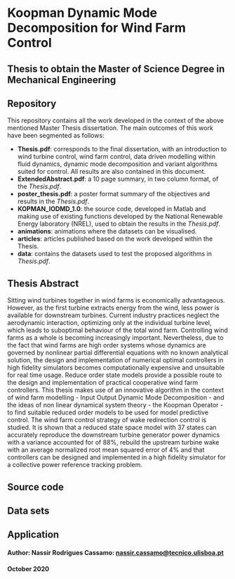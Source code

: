 # Koopman Dynamic Mode Decomposition for Wind Farm Control

## Thesis to obtain the Master of Science Degree in Mechanical Engineering

## Repository
This repository contains all the work developed in the context of the above mentioned Master Thesis dissertation. The main outcomes of this work have been segmented as follows:
* **Thesis.pdf**: corresponds to the final dissertation, with an introduction to wind turbine control, wind farm control, data driven modelling within fluid dynamics, dynamic mode decomposition and variant algorithms suited for control. All results are also contained in this document.
* **ExtendedAbstract.pdf**: a 10 page summary, in two column format, of the *Thesis.pdf*.
* **poster_thesis.pdf**: a poster format summary of the objectives and results in the *Thesis.pdf*.
* **KOPMAN_IODMD_1.0**: the source code, developed in Matlab and making use of existing functions developed by the National Renewable Energy laboratory (NREL), used to obtain the results in the *Thesis.pdf*.
* **animations**: animations where the datasets can be visualised.
* **articles**: articles published based on the work developed within the Thesis.
* **data**: contains the datasets used to test the proposed algorithms in *Thesis.pdf*.

## Thesis Abstract
Sitting wind turbines together in wind farms is economically advantageous. However, as the first turbine extracts energy from the wind, less power is available for downstream turbines. Current industry practices neglect the aerodynamic interaction, optimizing only at the individual turbine level, which leads to suboptimal behaviour of the total wind farm. Controlling wind farms as a whole is becoming increasingly important. Nevertheless, due to the fact that wind farms are high order systems whose dynamics are governed by nonlinear partial differential equations with no known analytical solution, the design and implementation of numerical optimal controllers in high fidelity simulators becomes computationally expensive and unsuitable for real time usage. Reduce order state models provide a possible route to the design and implementation of practical cooperative wind farm controllers. This thesis makes use of an innovative algorithm in the context of wind farm modelling - Input Output Dynamic Mode Decomposition - and the ideas of non linear dynamical system theory - the Koopman Operator - to find suitable reduced order models to be used for model predictive control. The wind farm control strategy of wake redirection control is studied. It is shown that a reduced state space model with 37 states can accurately reproduce the downstream turbine generator power dynamics with a variance accounted for of 88%, rebuild the upstream turbine wake with an average normalized root mean squared error of 4% and that controllers can be designed and implemented in a high fidelity simulator for a collective power reference tracking problem.

## Source code

## Data sets

## Application 

#### Author: Nassir Rodrigues Cassamo: nassir.cassamo@tecnico.ulisboa.pt
#### October 2020




